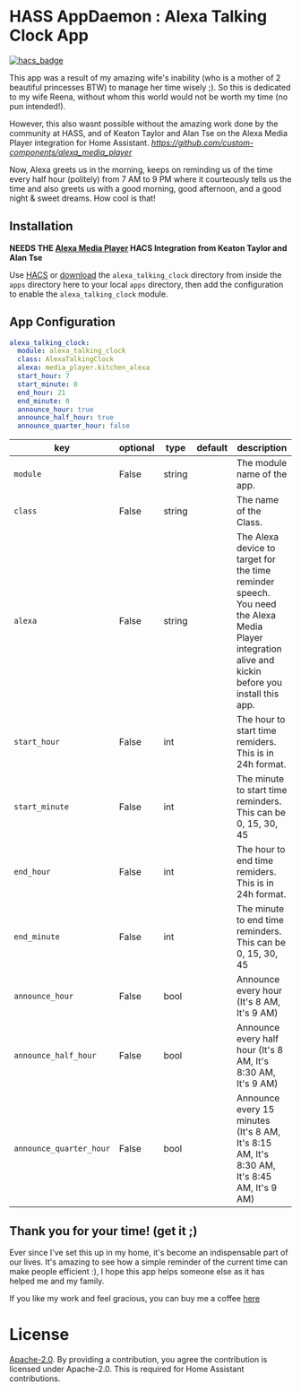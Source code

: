 # HASS AppDaemon : Alexa Talking Clock App

[![hacs_badge](https://img.shields.io/badge/HACS-Custom-orange.svg)](https://github.com/custom-components/hacs)

This app was a result of my amazing wife's inability (who is a mother of 2 beautiful princesses BTW) to manage her time wisely ;). So this is dedicated to my wife Reena, without whom this world would not be worth my time (no pun intended!). 

However, this also wasnt possible without the amazing work done by the community at HASS, and of Keaton Taylor and Alan Tse on the Alexa Media Player integration for Home Assistant. *https://github.com/custom-components/alexa_media_player*

Now, Alexa greets us in the morning, keeps on reminding us of the time every half hour (politely) from 7 AM to 9 PM where it courteously tells us the time and also greets us with a good morning, good afternoon, and a good night & sweet dreams. How cool is that!

## Installation
**NEEDS THE [Alexa Media Player](https://github.com/custom-components/alexa_media_player) HACS Integration from Keaton Taylor and Alan Tse**

Use [HACS](https://github.com/custom-components/hacs) or [download](https://github.com/UbhiTS/HASS-AlexaTalkingClock/tree/master/apps/alexa_talking_clock) the `alexa_talking_clock` directory from inside the `apps` directory here to your local `apps` directory, then add the configuration to enable the `alexa_talking_clock` module.

## App Configuration

```yaml
alexa_talking_clock:
  module: alexa_talking_clock
  class: AlexaTalkingClock
  alexa: media_player.kitchen_alexa
  start_hour: 7
  start_minute: 0
  end_hour: 21
  end_minute: 0
  announce_hour: true
  announce_half_hour: true
  announce_quarter_hour: false
```

key | optional | type | default | description
-- | -- | -- | -- | --
`module` | False | string | | The module name of the app.
`class` | False | string | | The name of the Class.
`alexa` | False | string | | The Alexa device to target for the time reminder speech. You need the Alexa Media Player integration alive and kickin before you install this app.
`start_hour` | False | int | | The hour to start time remiders. This is in 24h format.
`start_minute` | False | int | | The minute to start time reminders. This can be 0, 15, 30, 45
`end_hour` | False | int | | The hour to end time remiders. This is in 24h format.
`end_minute` | False | int | | The minute to end time reminders. This can be 0, 15, 30, 45
`announce_hour` | False | bool | | Announce every hour (It's 8 AM, It's 9 AM)
`announce_half_hour` | False | bool | | Announce every half hour (It's 8 AM, It's 8:30 AM, It's 9 AM)
`announce_quarter_hour` | False | bool | | Announce every 15 minutes (It's 8 AM, It's 8:15 AM, It's 8:30 AM, It's 8:45 AM, It's 9 AM)

## Thank you for your time! (get it ;)
Ever since I've set this up in my home, it's become an indispensable part of our lives. It's amazing to see how a simple reminder of the current time can make people efficient :), I hope this app helps someone else as it has helped me and my family. 

If you like my work and feel gracious, you can buy me a coffee [here](https://www.buymeacoffee.com/ubhits)

# License
[Apache-2.0](LICENSE). By providing a contribution, you agree the contribution is licensed under Apache-2.0. This is required for Home Assistant contributions.
